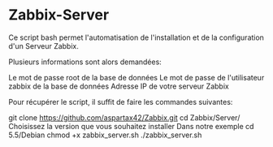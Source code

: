 # Zabbix-Server

Ce script bash permet l'automatisation de l'installation et de la configuration d'un Serveur Zabbix.

Plusieurs informations sont alors demandées:

Le mot de passe root de la base de données
Le mot de passe de l'utilisateur zabbix de la base de données
Adresse IP de votre serveur Zabbix


Pour récupérer le script, il suffit de faire les commandes suivantes:

git clone https://github.com/aspartax42/Zabbix.git
cd Zabbix/Server/
Choisissez la version que vous souhaitez installer
Dans notre exemple cd 5.5/Debian
chmod +x zabbix_server.sh
./zabbix_server.sh
